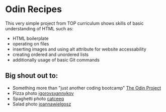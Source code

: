 # Odin Recipes
This very simple project from TOP curriculum shows skills of basic understanding of HTML such as:
 - HTML boilerplate
 - operating on files
 - inserting images and using alt attribute for website accessability 
 - creating ordered and unordered lists
 - additionally usage of basic Git commands

## Big shout out to:
 - Something more than "just another coding bootcamp" [The Odin Project](https://www.theodinproject.com/)
 - Pizza photo [igorovsyannykov](https://pixabay.com/users/igorovsyannykov-6222956/)
 - Spaghetti photo [catceeq](https://pixabay.com/users/catceeq-14180496/)
 - Salad photo [joannawielgosz](https://pixabay.com/users/joannawielgosz-168212/)